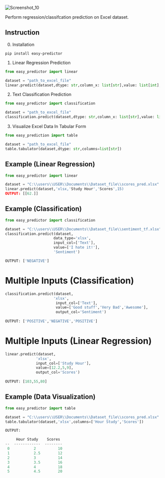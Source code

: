 ![Screenshot_10](https://user-images.githubusercontent.com/64541739/174754962-952e3e72-0b2c-4ae6-987d-9f46c965e5c4.png)


Perform regression/classifcation prediction on Excel dataset.

## Instruction

0. Installation

```
pip install easy-predictor
```

1. Linear Regression Prediction

```python
from easy_predictor import linear 

dataset = "path_to_excel_file"
linear.predict(dataset,dtype: str,column_x: list[str],value: list[int],column_y)
```
2. Text Classification Prediction

```python
from easy_predictor import classification

dataset = "path_to_excel_file"
classification.predict(dataset,dtype: str,column_x: list[str],value: list[str],column_y)
```

3. Visualize Excel Data In Tabular Form

```python
from easy_prediction import table 

dataset = "path_to_excel_file"
table.tabulator(dataset,dtype: str,columns=list[str])
```

## Example (Linear Regression)
```python
from easy_predictor import linear

dataset = "C:\\users\\USER\\Documents\\Dataset_file\\scores_pred.xlsx"
linear.predict(dataset,'xlsx,'Study Hour','Scores',15)
OUTPUT: [[62.]]
```

## Example (Classification)
```python
from easy_predictor import classification

dataset = "C:\\users\\USER\\Documents\\Dataset_file\\sentiment_tf.xlsx"
classification.predict(dataset,
                      data_type='xlsx',
                      input_col=['Text'],
                      value=['I hate it!'],
                      'Sentiment')

OUTPUT: ['NEGATIVE']
```
# Multiple Inputs (Classification)
```python
classification.predict(dataset,
                      'xlsx',
                       input_col=['Text'],
                       value=['Good stuff','Very Bad','Awesome'],
                       output_col='Sentiment')
                       
OUTPUT: ['POSITIVE','NEGATIVE','POSITIVE']
```
# Multiple Inputs (Linear Regression)
```python
linear.predict(dataset,
              'xlsx',
              input_col=['Study Hour'],
              value=[12.2,5,9],
              output_col='Scores')
              
OUTPUT: [103,55,80]
```

## Example (Data Visualization)
```python
from easy_predictor import table 

dataset = "C:\\users\\USER\\Documents\\Dataset_file\\scores_pred.xlsx"
table.tabulator(dataset,'xlsx',columns=['Hour Study','Scores'])

OUTPUT:       

     Hour Study    Scores
--  ------------  --------
 0           2          10
 1           2.5        12
 2           3          14
 3           3.5        16
 4           4          18
 5           4.5        20

```
